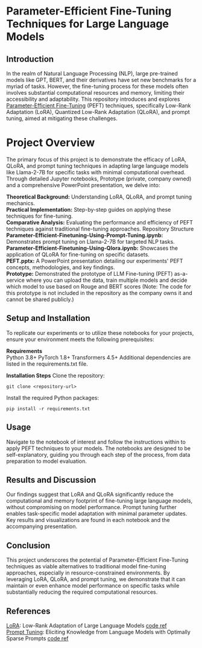 # Parameter-Efficient Fine-Tuning Techniques for Large Language Models
## Introduction
In the realm of Natural Language Processing (NLP), large pre-trained models like GPT, BERT, and their derivatives have set new benchmarks for a myriad of tasks. However, the fine-tuning process for these models often involves substantial computational resources and memory, limiting their accessibility and adaptability. This repository introduces and explores [Parameter-Efficient Fine-Tuning](https://huggingface.co/docs/peft/en/index) (PEFT) techniques, specifically Low-Rank Adaptation (LoRA), Quantized Low-Rank Adaptation (QLoRA), and prompt tuning, aimed at mitigating these challenges.


# Project Overview
The primary focus of this project is to demonstrate the efficacy of LoRA, QLoRA, and prompt tuning techniques in adapting large language models like Llama-2-7B for specific tasks with minimal computational overhead. Through detailed Jupyter notebooks, Prototype (private, company owned) and a comprehensive PowerPoint presentation, we delve into:

**Theoretical Background:** Understanding LoRA, QLoRA, and prompt tuning mechanics.\
**Practical Implementation:** Step-by-step guides on applying these techniques for fine-tuning.\
**Comparative Analysis:** Evaluating the performance and efficiency of PEFT techniques against traditional fine-tuning approaches.
Repository Structure\
**Parameter-Efficient-Finetuning-Using-Prompt-Tuning.ipynb:** Demonstrates prompt tuning on Llama-2-7B for targeted NLP tasks.\
**Parameter-Efficient-Finetuning-Using-Qlora.ipynb:** Showcases the application of QLoRA for fine-tuning on specific datasets.\
**PEFT.pptx:** A PowerPoint presentation detailing our experiments' PEFT concepts, methodologies, and key findings.\
**Prototype:** Demonstrated the prototype of LLM Fine-tuning (PEFT) as-a-service where you can upload the data, train multiple models and decide which model to use based on Rouge and BERT scores (Note: The code for this prototype is not included in the repository as the company owns it and cannot be shared publicly.)

## Setup and Installation
To replicate our experiments or to utilize these notebooks for your projects, ensure your environment meets the following prerequisites:

**Requirements**\
Python 3.8+
PyTorch 1.8+
Transformers 4.5+
Additional dependencies are listed in the requirements.txt file.

**Installation Steps**
Clone the repository:
```
git clone <repository-url>
```
Install the required Python packages:
```
pip install -r requirements.txt
```
## Usage
Navigate to the notebook of interest and follow the instructions within to apply PEFT techniques to your models. The notebooks are designed to be self-explanatory, guiding you through each step of the process, from data preparation to model evaluation.

## Results and Discussion
Our findings suggest that LoRA and QLoRA significantly reduce the computational and memory footprint of fine-tuning large language models, without compromising on model performance. Prompt tuning further enables task-specific model adaptation with minimal parameter updates. Key results and visualizations are found in each notebook and the accompanying presentation.

## Conclusion
This project underscores the potential of Parameter-Efficient Fine-Tuning techniques as viable alternatives to traditional model fine-tuning approaches, especially in resource-constrained environments. By leveraging LoRA, QLoRA, and prompt tuning, we demonstrate that it can maintain or even enhance model performance on specific tasks while substantially reducing the required computational resources.

## References
[LoRA](https://arxiv.org/pdf/2305.14314): Low-Rank Adaptation of Large Language Models [code ref](https://huggingface.co/docs/peft/en/developer_guides/lora) \
[Prompt Tuning](https://arxiv.org/pdf/2104.08691): Eliciting Knowledge from Language Models with Optimally Sparse Prompts [code ref](https://huggingface.co/docs/peft/en/package_reference/prompt_tuning)

